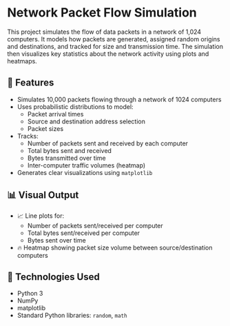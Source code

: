 # Network Packet Flow Simulation

This project simulates the flow of data packets in a network of 1,024 computers. It models how packets are generated, assigned random origins and destinations, and tracked for size and transmission time. The simulation then visualizes key statistics about the network activity using plots and heatmaps.

## 📌 Features

- Simulates 10,000 packets flowing through a network of 1024 computers
- Uses probabilistic distributions to model:
  - Packet arrival times
  - Source and destination address selection
  - Packet sizes
- Tracks:
  - Number of packets sent and received by each computer
  - Total bytes sent and received
  - Bytes transmitted over time
  - Inter-computer traffic volumes (heatmap)
- Generates clear visualizations using `matplotlib`

## 📊 Visual Output

- 📈 Line plots for:
  - Number of packets sent/received per computer
  - Total bytes sent/received per computer
  - Bytes sent over time
- 🔥 Heatmap showing packet size volume between source/destination computers

## 🧪 Technologies Used

- Python 3
- NumPy
- matplotlib
- Standard Python libraries: `random`, `math`


